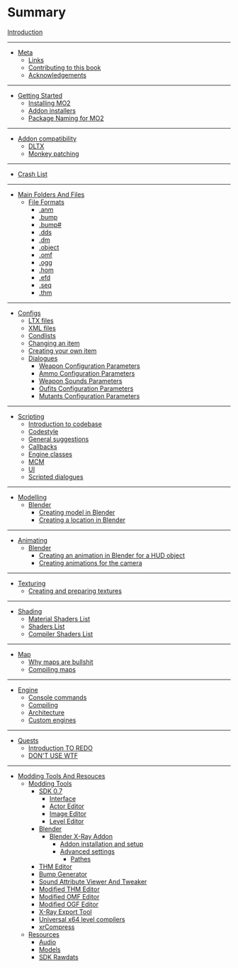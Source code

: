 # Summary

[Introduction](README.md)

___

- [Meta](meta/README.md)
    - [Links](meta/links.md)
    - [Contributing to this book](meta/contributing/README.md)
    - [Acknowledgements](meta/acknowledgements.md)

___

- [Getting Started](getting-started/README.md)
    - [Installing MO2](getting-started/installing-mo2.md)
    - [Addon installers](getting-started/addon-installers.md)
    - [Package Naming for MO2](getting-started/package-naming.md)    

___

- [Addon compatibility]()
    - [DLTX](addon-compatibility/dltx.md)
    - [Monkey patching](addon-compatibility/monkey-patching.md)

___

- [Crash List](crashes/crashes-list.md)

___

- [Main Folders And Files](main-folders-and-files/README.md)
    - [File Formats](main-folders-and-files/file-formats/README.md)
        - [.anm](main-folders-and-files/file-formats/anm.md)
        - [.bump](main-folders-and-files/file-formats/bump.md)
        - [.bump#](main-folders-and-files/file-formats/bump_hash.md)
        - [.dds](main-folders-and-files/file-formats/dds.md)
        - [.dm](main-folders-and-files/file-formats/dm.md)
        - [.object](main-folders-and-files/file-formats/object.md)
        - [.omf](main-folders-and-files/file-formats/omf.md)
        - [.ogg](main-folders-and-files/file-formats/ogg.md)
        - [.hom](main-folders-and-files/file-formats/hom.md)
        - [.efd](main-folders-and-files/file-formats/efd.md)
        - [.seq](main-folders-and-files/file-formats/seq.md)
        - [.thm](main-folders-and-files/file-formats/thm.md)

___

- [Configs]()
    - [LTX files](configs/ltx-files.md)
    - [XML files](configs/xml-files.md)
    - [Condlists](configs/condlists.md)
    - [Changing an item]()
    - [Creating your own item]()
    - [Dialogues]()
        - [Weapon Configuration Parameters](configs/items/weapons/w_(weapon).ltx.md)
        - [Ammo Configuration Parameters](configs/items/weapons/weapon_ammo.ltx.md)
        - [Weapon Sounds Parameters](configs/items/weapons/weapon_sounds.ltx.md)
        - [Oufits Configuration Parameters](configs/items/outfits/o_(outfit).ltx.md)
        - [Mutants Configuration Parameters](configs/creatures/m_(mutant).ltx.md)

___

- [Scripting]()
    - [Introduction to codebase]()
    - [Codestyle]()
    - [General suggestions]()
    - [Callbacks]()
    - [Engine classes]()
    - [MCM]()
    - [UI]()
    - [Scripted dialogues]()

___

- [Modelling]()
    - [Blender](blender/README.md)
        - [Creating model in Blender](blender/creating-model-in-blender.md)
        - [Creating a location in Blender](blender/creating-a-location-in-blender.md)

___

- [Animating]()
    - [Blender](blender/README.md)
        - [Creating an animation in Blender for a HUD object](blender/creating-hud-animation-in-blender.md)
        - [Creating animations for the camera](blender/creating-camera-animations.md)

___

- [Texturing](texturing/README.md)
    - [Creating and preparing textures](texturing/сreating-and-preparing-textures.md)

___

- [Shading](shaders/README.md)
    - [Material Shaders List](shaders/shaders-list/materials-list.md)
    - [Shaders List](shaders/shaders-list/shaders-list.md)
    - [Compiler Shaders List](shaders/shaders-list/compiler-shaders-list.md)

___

- [Map](map/README.md)
    - [Why maps are bullshit]()
    - [Compiling maps](map/compiling-maps.md)

___

- [Engine](engine/README.md)
    - [Console commands](engine/console-commands.md)
    - [Compiling]()
    - [Architecture]()
    - [Custom engines](engine/custom-engines-list.md)

___

- [Quests](quests/README.md)
    - [Introduction TO REDO](quests/introduction.md)
    - [DON'T USE WTF]()

___

- [Modding Tools And Resouces](modding-tools-and-resources/README.md)
    - [Modding Tools](modding-tools-and-resources/modding-tools/modding-tools.md)
        - [SDK 0.7](sdk/README.md)
            - [Interface](sdk/interface.md)
            - [Actor Editor](sdk/actor-editor.md)
            - [Image Editor](sdk/image-editor.md)
            - [Level Editor]()
        - [Blender](blender/README.md)
            - [Blender X-Ray Addon](blender/blender-x-ray-addon-summary.md)
                - [Addon installation and setup](blender/addon-installation-and-setup.md)
                - [Advanced settings](blender/addon-settings-options/README.md)
                    - [Pathes](blender/addon-settings-options/pathes.md)
        - [THM Editor](modding-tools-and-resources/modding-tools/thm-editor-by-i-love-kfc.md)
        - [Bump Generator](modding-tools-and-resources/modding-tools/bump-generator.md)
        - [Sound Attribute Viewer And Tweaker](modding-tools-and-resources/modding-tools/savandt.md)
        - [Modified THM Editor](modding-tools-and-resources/modding-tools/thm-editor-by-valerok.md)
        - [Modified OMF Editor](modding-tools-and-resources/modding-tools/omf-editor-by-valerok.md)
        - [Modified OGF Editor](modding-tools-and-resources/modding-tools/ogf-editor-by-valerok.md)
        - [X-Ray Export Tool](modding-tools-and-resources/modding-tools/xray-export-tool.md)
        - [Universal x64 level compilers](modding-tools-and-resources/modding-tools/universal-x64-level-compilers.md)
        - [xrCompress](modding-tools-and-resources/modding-tools/xrcompress-by-i-love-kfc.md)
    - [Resources](modding-tools-and-resources/resources/README.md)
        - [Audio](modding-tools-and-resources/resources/audio.md)
        - [Models](modding-tools-and-resources/resources/models-objects-locations.md)
        - [SDK Rawdats](modding-tools-and-resources/resources/sdk-rawdatas.md)